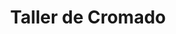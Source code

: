 ---
title: "Taller de Cromado"
url: /central-cuba-libre/taller-de-cromado/
shop: reparación de automóviles
---
